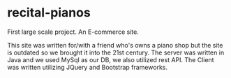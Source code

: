 # recital-pianos
First large scale project. An E-commerce site.

This site was written for/with a friend who's owns a piano shop but the site is outdated so we brought it into the 21st century.
The server was written in Java and we used MySql as our DB, we also utilized rest API.
The Client was written utilizing JQuery and Bootstrap frameworks.

